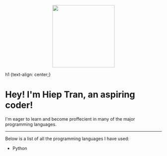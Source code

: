 
<div id="header" align="center">
  <img src="https://media.giphy.com/media/fwbZnTftCXVocKzfxR/giphy.gif" width="200"/>
</div>

h1 {text-align: center;}
<b> 
 <h1> Hey! I'm Hiep Tran, an aspiring coder! </h1>
</b>

I'm eager to learn and become proffecient in many of the major programming languages.

---

Below is a list of all the programming languages I have used:
- Python

